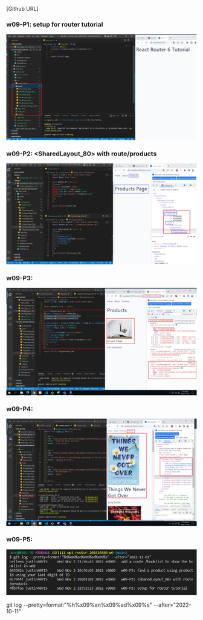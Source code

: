 [Github URL]

### w09-P1: setup for router tutorial

![](w09-p1.png)

### w09-P2: <SharedLayout_80> with route/products

![](w09-p2.png)

### w09-P3:

![](w09-p3.png)

### w09-P4:

![](w09-p4.png)

### w09-P5:

![](w09-p5.png)

git log --pretty=format:"%h%x09%an%x09%ad%x09%s" --after="2022-10-11"
